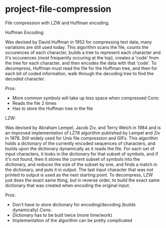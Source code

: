 # project-file-compression
File compression with LZW and Huffman encoding.

Huffman Encoding:

Was devised by David Huffman in 1952 for compressing text data, many variations are still used today. This algorithm scans the file, counts the occurences of each character, builds a tree to represent each character and it's occurences (most frequently occuring at the top), creates a 'code' from the tree for each character, and then encodes the data with that 'code'. 
To decompress, Huffman must read the file for the Huffman tree, and then for each bit of coded information, walk through the decoding tree to find the decoded character.

Pros:
- More common symbols will take up less space when compressed
Cons:
- Reads the file 2 times
- Has to store the Huffman tree in the file

LZW:

Was devised by Abraham Lempel, Jacob Ziv, and Terry Welch in 1984 and is an improved implementation of LZ78 algorithm published by Lempel and Ziv in 1978. Still widely used for Unix file compression and GIFs. This algorithm holds a dictionary of the currently encoded sequences of characters, and builds upon the dictionary dynamically as it reads the file. For each set of input characters, it looks in the dictionary for that subset of symbols, and if it's not found, then it stores the current subset of symbols into the dictionary, and reduces the size of the subset by one, and finds a match in the dictionary, and puts it in output. The last input character that was not printed to output is used as the next starting point.
To decompress, LZW just does the exact same thing, but in reverse order, to build the exact same dictionary that was created when encoding the original input.

Pros:
- Don't have to store dictionary for encoding/decoding (builds dynamically)
Cons:
- Dictionary has to be built twice (more time/work)
- Implementation of the algorithm can be pretty complicated
